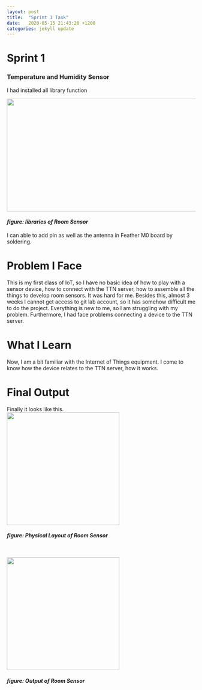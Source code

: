 ```yaml
---
layout: post
title:  "Sprint 1 Task"
date:   2020-05-15 21:43:20 +1200
categories: jekyll update
---
```


<h1>Sprint 1</h1>
<h3>Temperature and Humidity Sensor</h3>
<p> I had installed all library function</p>
<img src="{{ site.baseurl }}/Images/libraries.JPG" width="600" height="300">
<h4><i>figure: libraries of Room Sensor</i></h4>


<p>I can able to add pin as well as the antenna in Feather M0 board by soldering. </p>
<h1> Problem I Face</h1>
<p>This is my first class of IoT, so I have no basic idea of how to play with a sensor device, how to connect with the TTN server,
    how to assemble all the things to develop room sensors. It was hard for me. Besides this, almost 3 weeks I cannot get access to git lab account,
    so it has somehow difficult me to do the project. Everything is new to me, so I am struggling with my problem.
    Furthermore, I had face problems connecting a device to the TTN server.</p>
<h1>What I Learn</h1>
<P>Now, I am a bit familiar with the Internet of Things equipment. I come to know how the device relates to the TTN server, how it works. </P>
<h1>Final Output</h1>
Finally it looks like this.<br>
<img src="{{site.baseurl}}/Images/Roomsensor.jpg" width="300" height="300">
<br>
<h4><i>figure: Physical Layout of Room Sensor</i></h4>
<br>
<p></p>
<img src="{{site.baseurl}}/Images/serial monitor.PNG" width="300" height="300">
<br>
<h4><i>figure: Output of Room Sensor</i></h4>
<br>

